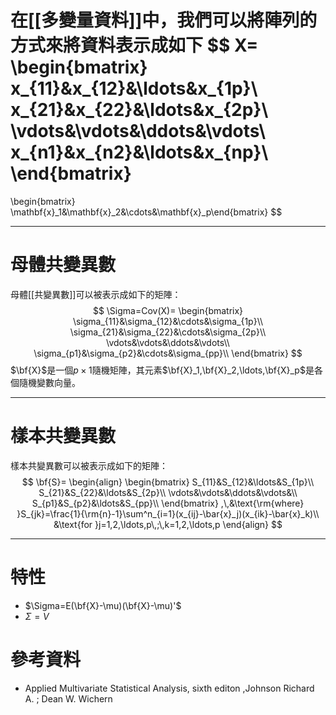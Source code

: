 在[[多變量資料]]中，我們可以將陣列的方式來將資料表示成如下
$$
X=
\begin{bmatrix}
x_{11}&x_{12}&\ldots&x_{1p}\\
x_{21}&x_{22}&\ldots&x_{2p}\\
\vdots&\vdots&\ddots&\vdots\\
x_{n1}&x_{n2}&\ldots&x_{np}\\
\end{bmatrix}
=
\begin{bmatrix}
 \mathbf{x}_1&\mathbf{x}_2&\cdots&\mathbf{x}_p\end{bmatrix}
$$
- - -
# 母體共變異數
母體[[共變異數]]可以被表示成如下的矩陣：
$$
\Sigma=Cov(X)=
\begin{bmatrix}
\sigma_{11}&\sigma_{12}&\cdots&\sigma_{1p}\\
\sigma_{21}&\sigma_{22}&\cdots&\sigma_{2p}\\
\vdots&\vdots&\ddots&\vdots\\
\sigma_{p1}&\sigma_{p2}&\cdots&\sigma_{pp}\\
\end{bmatrix}
$$
$\bf{X}$是一個$p\times 1$隨機矩陣，其元素$\bf{X}_1,\bf{X}_2,\ldots,\bf{X}_p$是各個隨機變數向量。
- - -
# 樣本共變異數
樣本共變異數可以被表示成如下的矩陣：
$$
\bf{S}=
\begin{align}
\begin{bmatrix}
S_{11}&S_{12}&\ldots&S_{1p}\\
S_{21}&S_{22}&\ldots&S_{2p}\\
\vdots&\vdots&\ddots&\vdots&\\
S_{p1}&S_{p2}&\ldots&S_{pp}\\
\end{bmatrix}
,\,&\text{\rm{where} }S_{jk}=\frac{1}{\rm{n}-1}\sum^n_{i=1}(x_{ij}-\bar{x}_j)(x_{ik}-\bar{x}_k)\\
&\text{for }j=1,2,\ldots,p\,;\,k=1,2,\ldots,p
\end{align}
$$
- - -
# 特性
- $\Sigma=E(\bf{X}-\mu)(\bf{X}-\mu)'$
- $\Sigma=V$
# 參考資料
- Applied Multivariate Statistical Analysis, sixth editon ,Johnson Richard A. ;  Dean W. Wichern